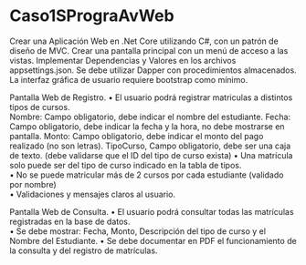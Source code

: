 # Caso1SPrograAvWeb
Crear una Aplicación Web en .Net Core utilizando C#, con un patrón de diseño de MVC. 
Crear una pantalla principal con un menú de acceso a las vistas. 
Implementar Dependencias y Valores en los archivos appsettings.json. 
Se debe utilizar Dapper con procedimientos almacenados. 
La interfaz gráfica de usuario requiere bootstrap como mínimo. 

Pantalla Web de Registro. 
• El usuario podrá registrar matriculas a distintos tipos de cursos.  
Nombre: Campo obligatorio, debe indicar el nombre del estudiante. 
Fecha: Campo obligatorio, debe indicar la fecha y la hora, no debe mostrarse en pantalla. 
Monto: Campo obligatorio, debe indicar el monto del pago realizado (no son letras). 
TipoCurso, Campo obligatorio, debe ser una caja de texto. (debe validarse que el ID del tipo de curso exista) 
• Una matrícula solo puede ser del tipo de curso indicado en la tabla de tipos.  
• No se puede matricular más de 2 cursos por cada estudiante (validado por nombre)  
• Validaciones y mensajes claros al usuario. 

Pantalla Web de Consulta. 
• El usuario podrá consultar todas las matrículas registradas en la base de datos.  
• Se debe mostrar: Fecha, Monto, Descripción del tipo de curso y el Nombre del Estudiante. 
• Se debe documentar en PDF el funcionamiento de la consulta y del registro de matrículas. 
